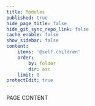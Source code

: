```yaml
---
title: Modules
published: true
hide_page_title: false
hide_git_sync_repo_link: false
cache_enable: false
show_sidebar: false
content:
    items: '@self.children'
    order:
        by: folder
        dir: asc
    limit: 0
protectEdit: true
---
```


PAGE CONTENT
